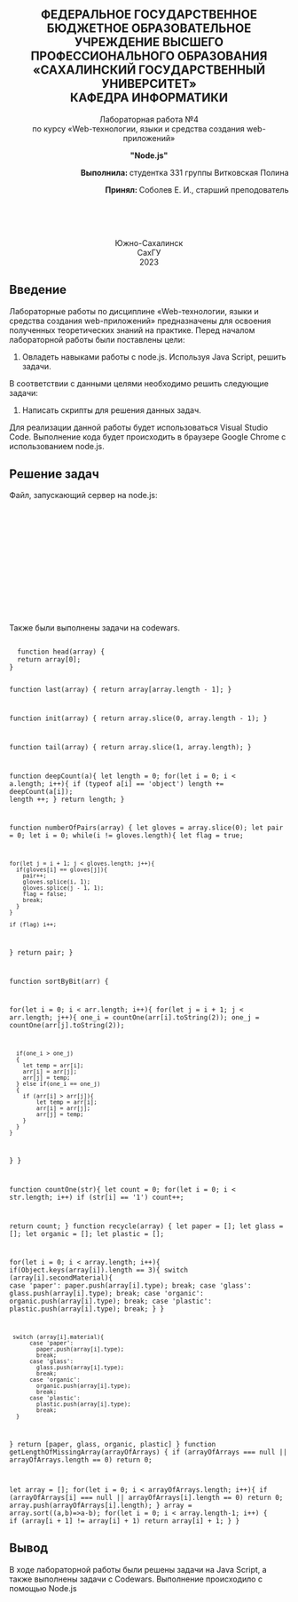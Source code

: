 <p></p>

<h2 align="center">ФЕДЕРАЛЬНОЕ ГОСУДАРСТВЕННОЕ БЮДЖЕТНОЕ ОБРАЗОВАТЕЛЬНОЕ УЧРЕЖДЕНИЕ ВЫСШЕГО ПРОФЕССИОНАЛЬНОГО ОБРАЗОВАНИЯ <br> «САХАЛИНСКИЙ ГОСУДАРСТВЕННЫЙ УНИВЕРСИТЕТ» <br> КАФЕДРА ИНФОРМАТИКИ </h2>
<p align="center">Лабораторная работа №4 <br>
по курсу «Web-технологии, языки и средства создания web-приложений» 

<p align="center"><b>"Node.js"</b><p>
<p align="right"><b>Выполнила: </b> студентка 331 группы Витковская Полина</p>
<p  align="right"><b>Принял: </b> Соболев Е. И., старший преподователь</p>
<br>
<br>
<br>
<p align="center">Южно-Сахалинск <br> СахГУ <br> 2023</p>
<h2> Введение </h2>
<p>Лабораторные работы по дисциплине «Web-технологии, языки и средства создания web-приложений» предназначены для освоения полученных теоретических знаний на практике. Перед началом лабораторной работы были поставлены цели: <br>
<ol>
  <li>Овладеть навыками работы с node.js. Используя Java Script, решить задачи.
</ol>
В соответствии с данными целями необходимо решить следующие задачи:
<ol>
   <li> Написать скрипты для решения данных задач.
   </ol>
Для реализации данной работы будет использоваться Visual Studio Code. Выполнение кода будет происходить в браузере Google Chrome с использованием node.js.
</p>
<h2>Решение задач</h2>
<p>Файл, запускающий сервер на node.js: </p>
<code>
<!DOCTYPE html>
<html lang="en">
<head>
    <meta charset="UTF-8">
    <meta name="viewport" content="width=device-width, initial-scale=1.0">
    <title>Document</title>
</head>
<body>
    <script>
alert("Лабораторная 4");
//1
{
    let x = parseInt(prompt("Введите x"));
if (x > 0)
    alert(Math.pow(Math.sin(x), 2));
else
    alert(1 - 2 * Math.sin(x*x));  
}
//2
{
    let n = parseInt(prompt("Введите n"));
let temp = n;
let reverse = 0;
while (temp > 0){
    reverse  = reverse * 10 + temp % 10;
    temp = Math.round(temp / 10);
}
alert(n == reverse);
}
//3
{
    let n = parseInt(prompt("Введите n"));

if(n % 4 == 0 & (n % 100 != 0 || n % 400 == 0))
    alert("Год високосный");
else
    alert("Год не високосный"); 
}
//4
{

    let x = parseInt(prompt("Введите x"));
    alert(y(x));


function y(x)
{
    if (x < -1) return -1;
    if (x > -1) return x;
    if (x == -1) return 1;
}
}
//5
{
    let n = parseInt(prompt("Введите номер месяца"));

if (n == 12 || n == 1 || n == 2) alert("Зима");
else if (3 <= n && n <= 5) alert("Весна");
else if (6 <= n && n <= 8) alert("Лето");
else if (9 <= n && n <= 11) alert("Осень");
else alert("Неверный ввод");  
}
//6
{
    let m = parseInt(prompt("Введите номер масти"));
let k = parseInt(prompt("Введите номер карты"));
let mast = "";
let card = "";
switch (m)
{
    case 1:
        mast += "пики";
        break;
    case 2:
        mast += "трефы";
        break;
    case 3:
        mast += "бубны";
        break;
    case 4:
        mast += "червы";
        break;
    default:
        alert("Неверный ввод m");
        return;
}

switch (k)
{
    case 6:
        card = "Шестерка";
        break;
    case 7:
        card = "Семерка";
        break;
    case 8:
        card = "Восьмерка";
        break;
    case 9:
        card = "Девятка";
        break;
    case 10:
        card = "Десятка";
        break;
    case 11:
        card = "Валет";
        break;
    case 12:
        card = "Дама";
        break;
    case 13:
        card = "Король";
        break;
    case 14:
        card = "Туз";
        break;
    default:
        alert("Неверный ввод k");
        return;
}
alert(card +" "+ mast);
}
//7
{
    let n = parseInt(prompt("Введите год"));
n = n % 60;
let animal = ["Обезьяна", "Петух", "Собака", "Свинья", "Крыса", "Корова", "Тигр", "Заяц", "Дракон", "Змея", "Лошадь", "Овца"];
let color = ["Белый","Белый","Черный", "Черный", "Зеленый", "Зеленый", "Красный", "Красный", "Желтый", "Желтый"];
let num_animal = n % 12;
let num_color = n % 10;
alert(`${animal[num_animal]} ${color[num_color]}`);
}
//8
{
    let style = "<style>table, th, td {border: 1px solid black;}</style>\n"
let result = "<table style='border: 1px solid black'>\n<tr>\n";
for(let i = 1; i <= 9; i++)
{
    result+=`<th>${i}</th>\n`;
}
result+="</tr>\n<tr>\n";
for(let i = 1; i <= 9; i++)
    result += `<td>${i * 9}</td>\n`
result += "</tr>\n</table>";

document.write(style + result); 
}
//9
{
    let result = "";
for(let i = 1; i <= 20; i++)
{
    result += `sin ${i} = ${Math.sin(i)}<br>`;
}
document.write(result);
}
//10
{
    let result = 0;
for(let i = 100; i <=500; i++)
    result+= i;
alert(`a) Сумма от 100 до 500 =  ${result}`);

let a = parseInt(prompt("Введите a"));
if(a > 500) {
    alert("Число больше 500!");
    return;
}
result = 0;
for(let i = a; i <=500; i++)
    result+= i;
alert(`б) Сумма от ${a} до 500 =  ${result}`);

let b = parseInt(prompt("Введите b"));
if(b < -10)
{
    alert("Число меньше -10!");
    return;
}
result = 0;
for(let i=-10; i <= b; i++)
{
    result += i;
}
alert(`в) Сумма от -10 до ${b} =  ${result}`);

a = parseInt(prompt("Введите a"));
b = parseInt(prompt("Введите b"));

if (a > b) {
    alert("Число a больше b!");
    return;
}
result = 0;
for (let i = a; i <= b; i++)
    result+=i;
alert(`г) Сумма от ${a} до ${b} = ${result}`);
}
//11
{
    let n = parseInt(prompt("Введите n"));
let result = 1;
for(let i = 1; i <= n; i++)
    result+= 1/i;
alert(`Сумма равна ${result}`);
}
//12
{
    let x = parseInt(prompt("Введите x"));
let y = parseInt(prompt("Введите y"));

let result = x;


for(let i = 1; i < y; i++)
    result += x;
alert(`${x} * ${y} = ${result}`);
}
//13
{
    let n = parseInt(prompt("Введите n"));
let result = 0;
for (let i = 1; i <= n ; i++)
    result += 2 * i - 1;
alert(`${n}^2 = ${result}`);
}
//14
{
    let n = 0;
for (let i = 50; i >= 1; i--)
{
    n= Math.sqrt(i + n);
}
alert(n);
}
//15
{
let array = [1, 2, 3, 4, 5, 6, 0];
let result = 0;
let length = 0;
for(let i = 0; array[i] != 0; i++)
{
    result += array[i];
    length++;
}
alert(`Сумма = ${result}`);
alert(`Кол-во чисел = ${length}`);}
//16
{
    let array = [1, 2, 3, 4, 5, -6];
let result = 0;
for(let i = 0; array[i] >= 0; i++)
{
result+= array[i];
}
alert(`Среднее = ${result / (array.length - 1)}`);
}
//17
{let n = prompt('Введите число n');
let a = 0, b = 0, c = 0,
    g = 0, d = 1, e = 0;

for(let i = 0; i < n.length; i++)
{
    if (n[i] == '3') a++;
    if (n[i] == n[n.length - 1]) b++;
    if (parseInt(n[i]) % 2 == 0) c++;
    if (parseInt(n[i]) > 5) g+= parseInt(n[i]);
    if (parseInt(n[i]) > 7) d*= parseInt(n[i]);
    if (n[i] == '0') e++;
    if (n[i] == '5') e++;
}

alert(`а) ${a}
б) ${b}
в) ${c}
г) ${g}
д) ${d}
е) ${e}`)}
//18
{let n = prompt('Введите число n');
let max = 0;
let maxRe = 0;
let min = 0;
let minRe = 0;

for(let i = 0; i < n.length; i++)
    if (n[i] > n[max]) max = i;

maxRe = -1 * (max - n.length);
max++;
for(let i = 0; i < n.length; i++)
    if (n[i] < n[min]) min = i;

minRe = -1 * (min - n.length);
min++;
alert(`а) от конца числа: ${maxRe} \nот начала числа ${max}
б) от конца числа: ${minRe}\nот начала числа: ${min}`);
}
//19
{let n = parseInt(prompt('Введите число n'));
let value = 2;
while(value != n)
{
    if (n % value == 0)
    {
        alert("Число не простое");
        return;
    } 
    value++;
}
alert("Число простое");}
//20
{let n = prompt('Введите число n');

for(let i = 0; i < n.length - 1; i++)
    if (n[i] >= n[i + 1]) 
    {
        alert("false");
        return;
    }
alert('true');}
//21
{let array = [];
for (let i = 1; i <= 10000; i++)
    array.push(i);

let n = parseInt(prompt('Введите число n'));
for (let i = 0; i < array.length; i++)
{
    if (array[i] > n)
    {
        alert(i);
        return;
    }
}
alert('Нет такого числа');}
//22
{let n = prompt('Введите число n');
let a = prompt("Введите цифру a"), acount = 0;
let b = prompt("Введите цифру b"), bcount = 0;

for(let i = 0; i < n.length; i++)
{
    if (n[i] == a) acount++;
    if (n[i] == b) bcount++;
}
alert(acount < bcount);}
//23
{
    let str = "";
let value = 10;
let max = 30;

while (value <= 30)
{
    str+=`${value}\n`;
    value++;
}

alert(str);

str = "";
value = 10;

do{
    str+=`${value}\n`;
    value++;
} while (value <= 30);

alert(str);
}
    </script>
    
</body>
</html>
</code>
<p>Также были выполнены задачи на codewars.</p>
<code>
  function head(array) {
  return array[0];
}

function last(array) {
  return array[array.length - 1];
}

function init(array) {
  return array.slice(0, array.length - 1);
}

function tail(array) {
  return array.slice(1, array.length);
}

function deepCount(a){
  let length = 0;
  for(let i = 0; i < a.length; i++){
    if (typeof a[i] == 'object')
      length += deepCount(a[i]);
    length ++;
  }
  return length;
}

function numberOfPairs(array)
{
  let gloves = array.slice(0);
  let pair = 0;
  let i = 0;
  while(i != gloves.length){
    let flag = true;
    
    for(let j = i + 1; j < gloves.length; j++){
      if(gloves[i] == gloves[j]){
        pair++;
        gloves.splice(i, 1);
        gloves.splice(j - 1, 1);
        flag = false;
        break;
      }
    }
    
    if (flag) i++;
  }
  return pair;
}

function sortByBit(arr) {
  
  for(let i = 0; i < arr.length; i++){
    for(let j = i + 1; j < arr.length; j++){
      one_i = countOne(arr[i].toString(2));
      one_j = countOne(arr[j].toString(2));
      
      if(one_i > one_j)
      {
        let temp = arr[i];
        arr[i] = arr[j];
        arr[j] = temp;
      } else if(one_i == one_j)
      {
        if (arr[i] > arr[j]){
            let temp = arr[i];
            arr[i] = arr[j];
            arr[j] = temp;
        }
      }
    }
  }
}
  
function countOne(str){
  let count = 0;
  for(let i = 0; i < str.length; i++)
    if (str[i] == '1') count++;
  
  return count;
}
function recycle(array) {
  let paper = [];
  let glass = [];
  let organic = [];
  let plastic = [];
  
  for(let i = 0; i < array.length; i++){
    if(Object.keys(array[i]).length == 3){
      switch (array[i].secondMaterial){
          case 'paper':
            paper.push(array[i].type);
            break;
          case 'glass':
            glass.push(array[i].type);
            break;
          case 'organic':
            organic.push(array[i].type);
            break;
          case 'plastic':
            plastic.push(array[i].type);
            break;
      }
    } 
    
     switch (array[i].material){
          case 'paper':
            paper.push(array[i].type);
            break;
          case 'glass':
            glass.push(array[i].type);
            break;
          case 'organic':
            organic.push(array[i].type);
            break;
          case 'plastic':
            plastic.push(array[i].type);
            break;
      }
  }
  return [paper, glass, organic, plastic]
}
function getLengthOfMissingArray(arrayOfArrays) {
  if (arrayOfArrays === null || arrayOfArrays.length == 0) return 0;
  
  let array = [];
  for(let i = 0; i < arrayOfArrays.length; i++){
    if (arrayOfArrays[i] === null || arrayOfArrays[i].length == 0) return 0;
    array.push(arrayOfArrays[i].length);
  }
  array = array.sort((a,b)=>a-b);
  for(let i = 0; i < array.length-1; i++)
  {
    if (array[i + 1] != array[i] + 1)
      return array[i] + 1;
  }
}
</code>
<h2>Вывод</h2>
<p>В ходе лабораторной работы были решены задачи на Java Script, а также выполнены задачи с Codewars. Выполнение происходило с помощью Node.js</p>
